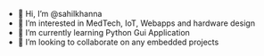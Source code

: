 - 👋 Hi, I’m @sahilkhanna
- 👀 I’m interested in MedTech, IoT, Webapps and hardware design
- 🌱 I’m currently learning Python Gui Application
- 💞️ I’m looking to collaborate on any embedded projects

<!---
sahilkhanna/sahilkhanna is a ✨ special ✨ repository because its `README.md` (this file) appears on your GitHub profile.
You can click the Preview link to take a look at your changes.
--->
